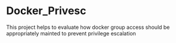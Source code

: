 # Docker_Privesc
This project helps to evaluate how docker group access should be appropriately mainted to prevent privilege escalation
